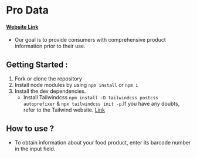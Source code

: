 # Pro Data

#### [Website Link](https://prodataofficial.netlify.app/)

- Our goal is to provide consumers with comprehensive product information prior to their use.

## Getting Started :

1.  Fork or clone the repository
2. Install node modules by using `npm install` or `npm i`
3. Install the dev dependencies.
    - Install Tailwindcss `npm install -D tailwindcss postcss autoprefixer` & `npx tailwindcss init -p`.If you have any doubts, refer to the Tailwind website. [Link](https://tailwindcss.com/docs/guides/vite)

## How to use ?

- To obtain information about your food product, enter its barcode number in the input field.